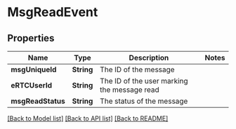 # MsgReadEvent

## Properties
Name | Type | Description | Notes
------------ | ------------- | ------------- | -------------
**msgUniqueId** | **String** | The ID of the message | 
**eRTCUserId** | **String** | The ID of the user marking the message read | 
**msgReadStatus** | **String** | The status of the message | 

[[Back to Model list]](../README.md#documentation-for-models) [[Back to API list]](../README.md#documentation-for-api-endpoints) [[Back to README]](../README.md)


